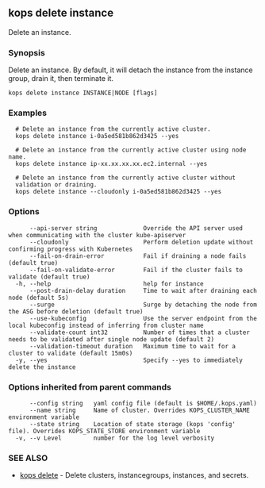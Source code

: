 
<!--- This file is automatically generated by make gen-cli-docs; changes should be made in the go CLI command code (under cmd/kops) -->

## kops delete instance

Delete an instance.

### Synopsis

Delete an instance. By default, it will detach the instance from the instance group, drain it, then terminate it.

```
kops delete instance INSTANCE|NODE [flags]
```

### Examples

```
  # Delete an instance from the currently active cluster.
  kops delete instance i-0a5ed581b862d3425 --yes
  
  # Delete an instance from the currently active cluster using node name.
  kops delete instance ip-xx.xx.xx.xx.ec2.internal --yes
  
  # Delete an instance from the currently active cluster without
  validation or draining.
  kops delete instance --cloudonly i-0a5ed581b862d3425 --yes
```

### Options

```
      --api-server string             Override the API server used when communicating with the cluster kube-apiserver
      --cloudonly                     Perform deletion update without confirming progress with Kubernetes
      --fail-on-drain-error           Fail if draining a node fails (default true)
      --fail-on-validate-error        Fail if the cluster fails to validate (default true)
  -h, --help                          help for instance
      --post-drain-delay duration     Time to wait after draining each node (default 5s)
      --surge                         Surge by detaching the node from the ASG before deletion (default true)
      --use-kubeconfig                Use the server endpoint from the local kubeconfig instead of inferring from cluster name
      --validate-count int32          Number of times that a cluster needs to be validated after single node update (default 2)
      --validation-timeout duration   Maximum time to wait for a cluster to validate (default 15m0s)
  -y, --yes                           Specify --yes to immediately delete the instance
```

### Options inherited from parent commands

```
      --config string   yaml config file (default is $HOME/.kops.yaml)
      --name string     Name of cluster. Overrides KOPS_CLUSTER_NAME environment variable
      --state string    Location of state storage (kops 'config' file). Overrides KOPS_STATE_STORE environment variable
  -v, --v Level         number for the log level verbosity
```

### SEE ALSO

* [kops delete](kops_delete.md)	 - Delete clusters, instancegroups, instances, and secrets.


